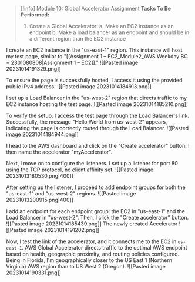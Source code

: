 
> [!info] Module 10: Global Accelerator Assignment
> **Tasks To Be Performed:** 
> 1. Create a Global Accelerator: 
>    a. Make an EC2 instance as an endpoint 
>    b. Make a load balancer as an endpoint and should be in a different region than the EC2 instance 


I create an EC2 instance in the "us-east-1" region. This instance will host my test page, similar to "[[Assignment 1 – EC2_Module2_AWS Weekday BC = 2301080808|Assignment 1 – EC2]]."
![[Pasted image 20231014191329.png]]

To ensure the page is successfully hosted, I access it using the provided public IPv4 address.
![[Pasted image 20231014184913.png]]


I set up a Load Balancer in the "us-west-2" region that directs traffic to my EC2 instance hosting the test page.
![[Pasted image 20231014185210.png]]

To verify the setup, I access the test page through the Load Balancer's link. Successfully, the message "Hello World from us-west-2" appears, indicating the page is correctly routed through the Load Balancer.
![[Pasted image 20231014184944.png]]

I head to the AWS dashboard and click on the "Create accelerator" button. I then name the accelerator "myAccelerator".

Next, I move on to configure the listeners. I set up a listener for port 80 using the TCP protocol, no client affinity set.
![[Pasted image 20231013180530.png|400]]

After setting up the listener, I proceed to add endpoint groups for both the "us-east-1" and "us-west-2" regions.
![[Pasted image 20231013200915.png|400]]

I add an endpoint for each endpoint group: the EC2 in "us-east-1" and the Load Balancer in "us-west-2". Then, I click the "Create accelerator" button.
![[Pasted image 20231014185439.png]]
The newly created Accelerator
![[Pasted image 20231014191202.png]]

Now, I test the link of the accelerator, and it connects me to the EC2 in `us-east-1`. AWS Global Accelerator directs traffic to the optimal AWS endpoint based on health, geographic proximity, and routing policies configured. Being in Florida, I'm geographically closer to the US East 1 (Northern Virginia) AWS region than to US West 2 (Oregon).
![[Pasted image 20231014190331.png]]


